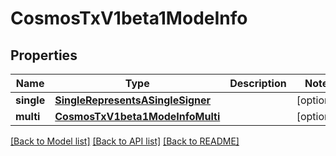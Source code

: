 # CosmosTxV1beta1ModeInfo

## Properties
Name | Type | Description | Notes
------------ | ------------- | ------------- | -------------
**single** | [**SingleRepresentsASingleSigner**](SingleRepresentsASingleSigner.md) |  | [optional] 
**multi** | [**CosmosTxV1beta1ModeInfoMulti**](CosmosTxV1beta1ModeInfoMulti.md) |  | [optional] 

[[Back to Model list]](../README.md#documentation-for-models) [[Back to API list]](../README.md#documentation-for-api-endpoints) [[Back to README]](../README.md)

